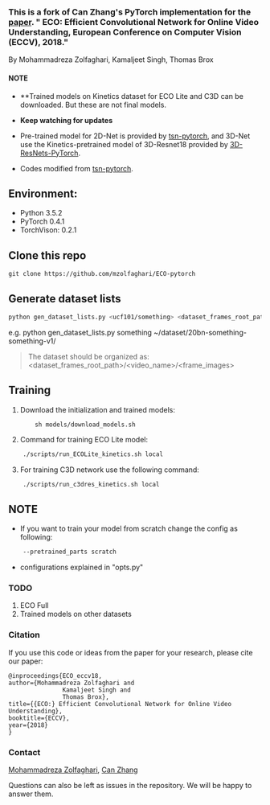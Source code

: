 ### This is a fork of Can Zhang's PyTorch implementation for the [paper](https://arxiv.org/pdf/1804.09066.pdf). " ECO: Efficient Convolutional Network for Online Video Understanding, European Conference on Computer Vision (ECCV), 2018."  
 By Mohammadreza Zolfaghari, Kamaljeet Singh, Thomas Brox
 
 
#### NOTE
* **Trained models on Kinetics dataset for ECO Lite and C3D can be downloaded. But these are not final models. 
* **Keep watching for updates**

* Pre-trained model for 2D-Net is provided by [tsn-pytorch](https://github.com/yjxiong/tsn-pytorch), and 3D-Net use the Kinetics-pretrained model of 3D-Resnet18 provided by [3D-ResNets-PyTorch](https://github.com/kenshohara/3D-ResNets-PyTorch).
* Codes modified from [tsn-pytorch](https://github.com/yjxiong/tsn-pytorch).


## Environment:
* Python 3.5.2
* PyTorch 0.4.1
* TorchVison: 0.2.1

## Clone this repo

```
git clone https://github.com/mzolfaghari/ECO-pytorch
```

## Generate dataset lists

```bash
python gen_dataset_lists.py <ucf101/something> <dataset_frames_root_path>
```
e.g. python gen_dataset_lists.py something ~/dataset/20bn-something-something-v1/

> The dataset should be organized as:<br>
> <dataset_frames_root_path>/<video_name>/<frame_images>

## Training
1. Download the initialization and trained models:

	```Shell
        sh models/download_models.sh
	```
        
        
2. Command for training ECO Lite model:

```bash
    ./scripts/run_ECOLite_kinetics.sh local
```

3. For training C3D network use the following command:

```bash
    ./scripts/run_c3dres_kinetics.sh local
```

## NOTE
* If you want to train your model from scratch change the config as following:
```bash
    --pretrained_parts scratch
```
* configurations explained in "opts.py"

### TODO
1. ECO Full
2. Trained models on other datasets


### Citation
If you use this code or ideas from the paper for your research, please cite our paper:
```
@inproceedings{ECO_eccv18,
author={Mohammadreza Zolfaghari and
               Kamaljeet Singh and
               Thomas Brox},
title={{ECO:} Efficient Convolutional Network for Online Video Understanding},	       
booktitle={ECCV},
year={2018}
}
```

### Contact

  [Mohammadreza Zolfaghari](https://github.com/mzolfaghari/ECO-pytorch), [Can Zhang](https://github.com/zhang-can/ECO-pytorch)

  Questions can also be left as issues in the repository. We will be happy to answer them.





